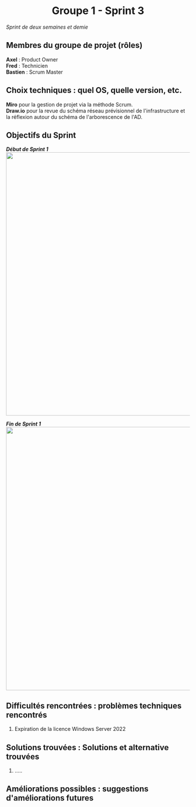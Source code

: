 <div align="center"><H1> Groupe 1 -  Sprint 3 </H1></div>

_Sprint de deux semaines et demie_

## Membres du groupe de projet (rôles)

**Axel** : Product Owner  
**Fred** : Technicien  
**Bastien** : Scrum Master  

## Choix techniques : quel OS, quelle version, etc.

**Miro** pour la gestion de projet via la méthode Scrum.  
**Draw.io** pour la revue du schéma réseau prévisionnel de l'infrastructure et la réflexion autour du schéma de l'arborescence de l'AD.

## Objectifs du Sprint

_**Début de Sprint 1**_  
<img src="" width="720" height="720">  

_**Fin de Sprint 1**_  
<img src="" width="720" height="720">  

## Difficultés rencontrées : problèmes techniques rencontrés

1. Expiration de la licence Windows Server 2022

## Solutions trouvées : Solutions et alternative trouvées

1. .....


## Améliorations possibles : suggestions d'améliorations futures



